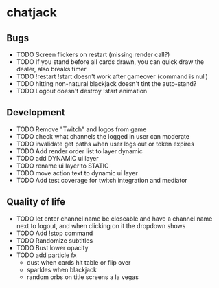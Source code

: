 # chatjack

## Bugs

- TODO Screen flickers on restart (missing render call?)
- TODO If you stand before all cards drawn, you can quick draw the dealer, also breaks timer
- TODO !restart !start doesn't work after gameover (command is null)
- TODO hitting non-natural blackjack doesn't tint the auto-stand?
- TODO Logout doesn't destroy !start animation

## Development

- TODO Remove "Twitch" and logos from game
- TODO check what channels the logged in user can moderate
- TODO invalidate get paths when user logs out or token expires
- TODO Add render order list to layer dynamic
- TODO add DYNAMIC ui layer
- TODO rename ui layer to STATIC
- TODO move action text to dynamic ui layer
- TODO Add test coverage for twitch integration and mediator

## Quality of life

- TODO let enter channel name be closeable and have a channel name next to logout, and when clicking on it the dropdown shows
- TODO Add !stop command
- TODO Randomize subtitles
- TODO Bust lower opacity
- TODO add particle fx
  - dust when cards hit table or flip over
  - sparkles when blackjack
  - random orbs on title screens a la vegas
